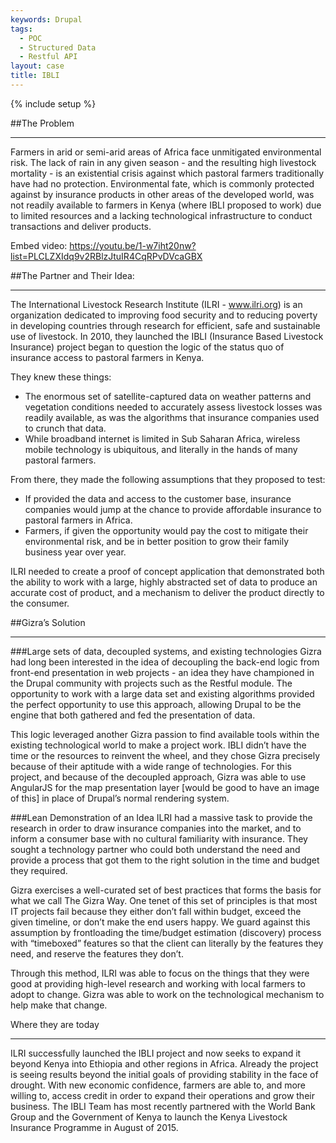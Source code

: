 ```yaml
---
keywords: Drupal
tags:
  - POC
  - Structured Data
  - Restful API
layout: case
title: IBLI
---
```



{% include setup %}

##The Problem
___________

Farmers in arid or semi-arid areas of Africa face unmitigated environmental risk. The lack of rain in any given season - and the resulting high livestock mortality - is an existential crisis against which pastoral farmers traditionally have had no protection. Environmental fate, which is commonly protected against by insurance products in other areas of the developed world, was not readily available to farmers in Kenya (where IBLI proposed to work) due to limited resources and a lacking technological infrastructure to conduct transactions and deliver products.

Embed video: https://youtu.be/1-w7iht20nw?list=PLCLZXIdq9v2RBlzJtuIR4CqRPvDVcaGBX

##The Partner and Their Idea:
___________________________

The International Livestock Research Institute (ILRI - www.ilri.org) is an organization dedicated to improving food security and to reducing poverty in developing countries through research for efficient, safe and sustainable use of livestock. In 2010, they launched the IBLI (Insurance Based Livestock Insurance) project began to question the logic of the status quo of insurance access to pastoral farmers in Kenya.

They knew these things:

*   The enormous set of satellite-captured data on weather patterns and vegetation conditions needed to accurately assess livestock losses was readily available, as was the algorithms that insurance companies used to crunch that data.
*   While broadband internet is limited in Sub Saharan Africa, wireless mobile technology is ubiquitous, and literally in the hands of many pastoral farmers.

From there, they made the following assumptions that they proposed to test: 

*   If provided the data and access to the customer base, insurance companies would jump at the chance to provide affordable insurance to pastoral farmers in Africa.
*   Farmers, if given the opportunity would pay the cost to mitigate their environmental risk, and be in better position to grow their family business year over year.

ILRI needed to create a proof of concept application that demonstrated both the ability to work with a large, highly abstracted set of data to produce an accurate cost of product, and a mechanism to deliver the product directly to the consumer.

##Gizra’s Solution 
__________________

###Large sets of data, decoupled systems, and existing technologies
Gizra had long been interested in the idea of decoupling the back-end logic from front-end presentation in web projects  - an idea they have championed in the Drupal community with projects such as the Restful module. The opportunity to work with a large data set and existing algorithms provided the perfect opportunity to use this approach, allowing Drupal to be the engine that both gathered and fed the presentation of data.

This logic leveraged another Gizra passion  to find available tools within the existing technological world to make a project work. IBLI didn’t have the time or the resources to reinvent the wheel, and they chose Gizra precisely because of their aptitude with a wide range of technologies. For this project, and because of the decoupled approach, Gizra was able to use AngularJS for the map presentation layer [would be good to have an image of this] in place of Drupal’s normal rendering system.

###Lean Demonstration of an Idea
ILRI had a massive task to provide the research in order to draw insurance companies into the market, and to inform a consumer base with no cultural familiarity with insurance. They sought a technology partner who could both understand the need and provide a process that got them to the right solution in the time and budget they required.

Gizra exercises a well-curated set of best practices that forms the basis for what we call The Gizra Way. One tenet of this set of principles is that  most IT projects fail because they either don’t fall within budget, exceed the given timeline, or don’t make the end users happy. We guard against this assumption by frontloading the time/budget estimation (discovery) process with “timeboxed” features so that the client can literally by the features they need, and reserve the features they don’t.

Through this method, ILRI was able to focus on the things that they were good at  providing high-level research and working with local farmers to adopt to change. Gizra was able to work on the technological mechanism to help make that change.

Where they are today
____________________

ILRI successfully launched the IBLI project and now seeks to expand it beyond Kenya into Ethiopia and other regions in Africa. Already the project is seeing results beyond the initial goals of providing stability in the face of drought. With new economic confidence, farmers are able to, and more willing to, access credit in order to expand their operations and grow their business. The IBLI Team has most recently partnered with the World Bank Group and the Government of Kenya to launch the Kenya Livestock Insurance Programme in August of 2015.

